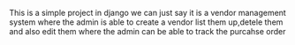 This is a simple project in django we can just say it is a vendor management system where the admin is able to create a vendor list them up,detele them and also edit them where the admin can be able to track the purcahse order
